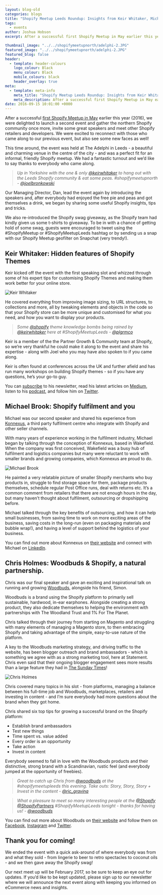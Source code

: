 ```yaml
---
layout: blog-old
categories: blogs
title: "Shopify Meetup Leeds Roundup: Insights from Keir Whitaker, Michael Brook and Chris Holmes"
tags:
  - events
author: Joshua Hobson
excerpt: After a successful first Shopify Meetup in May earlier this year (2016), we were delighted to launch a second event and gather the northern Shopify community once more, invite some great speakers and meet other Shopify retailers and developers. We were excited to reconnect with those who came along to our previous event, but also see some new faces as well!

thumbnail_image: "../../shopifymeetupnorth/adelphi-2.JPG"
featured_image: "../../shopifymeetupnorth/adelphi-2.JPG"
featured_blog: false
header:
  - template: header-colours
    logo_colour: Black
    menu_colour: Black
    mobile_colours: black
    header_overlay: true
meta:
  - template: meta-info
    meta_title: "Shopify Meetup Leeds Roundup: Insights from Keir Whitaker, Michael Brook and Chris Holmes"
    meta_description: After a successful first Shopify Meetup in May earlier this year (2016), we were delighted to launch a second event and gather the northern Shopify community once more, invite some great speakers and meet other Shopify retailers and developers. We were excited to reconnect with those who came along to our previous event, but also see some new faces as well!
date: 2016-09-15 10:01:00 +0000
---
```


After a successful [first Shopify Meetup in May](https://www.statementagency.com/blog/2016/05/our-roundup-of-the-first-shopify-meetup-north) earlier this year (2016), we were delighted to launch a second event and gather the northern Shopify community once more, invite some great speakers and meet other Shopify retailers and developers. We were excited to reconnect with those who came along to our previous event, but also see some new faces as well!

This time around, the event was held at The Adelphi in Leeds - a beautiful and charming venue in the centre of the city - and was a perfect fit for an informal, friendly Shopify meetup. We had a fantastic turnout and we’d like to say thanks to everybody who came along.

> _Up in Yorkshire with the one & only [@keirwhitaker](https://twitter.com/@keirwhitaker) to hang out with the Leeds Shopify community & eat some peas. #shopifymeetupnorth -_ [_@joelbronkowski_](https://twitter.com/@joelbronkowski)

Our Managing Director, Dan, lead the event again by introducing the speakers and, after everybody had enjoyed the free pie and peas and got themselves a drink, we began by sharing some useful Shopify insights, tips and tricks.

We also re-introduced the Shopify swag giveaway, as the Shopify team had kindly given us some t-shirts to giveaway. To be in with a chance of getting hold of some swag, guests were encouraged to tweet using the #ShopifyMeetup or #ShopifyMeetupLeeds hashtag or by sending us a snap with our Shopify Meetup geofilter on Snapchat (very trendy!).

## Keir Whitaker: Hidden features of Shopify Themes

Keir kicked off the event with the first speaking slot and whizzed through some of his expert tips for customising Shopify Themes and making them work better for your online store.

![Keir Whitaker](../../shopifymeetupnorth/keir-whitaker.jpg)

He covered everything from improving image sizing, to URL structures, to collections and more, all by tweaking elements and objects in the code so that your Shopify store can be more unique and customised for what you need, and how you want to display your products.

> _Some [@shopify](https://twitter.com/@shopify) theme knowledge bombs being rained by [@keirwhitaker](https://twitter.com/@keirwhitaker) here at #ShopifyMeetupLeeds -_ [_@plgrmco_](https://twitter.com/@plgrmco)

Keir is a member of the the Partner Growth & Community team at Shopify, so we’re very thankful he could make it along to the event and share his expertise - along with Joel who you may have also spoken to if you came along.

Keir is often found at conferences across the UK and further afield and has run many workshops on building Shopify themes - so if you have any questions, he’s your go-to guy.

You can [subscribe](https://keirwhitaker.com/newsletter) to his newsletter, read his latest articles on [Medium](https://medium.com/@keirwhitaker), listen to his [podcast](https://backtofrontshow.com/), and follow him on [Twitter](https://twitter.com/keirwhitaker).

## Michael Brook: Shopify fulfilment and you

Michael was our second speaker and shared his experience from [Konnexus](https://konnexus.co.uk/), a third party fulfilment centre who integrate with Shopify and other seller channels.

With many years of experience working in the fulfilment industry, Michael began by talking through the conception of Konnexus, based in Wakefield. When the company was first conceived, Wakefield was a busy hub of fulfilment and logistics companies but many were reluctant to work with smaller brands and growing companies, which Konnexus are proud to do.

![Michael Brook](../../shopifymeetupnorth/michael-brook.jpg)

He painted a very relatable picture of smaller Shopify merchants who buy products in, struggle to find storage space for them, package products themselves, schedule regular Post Office runs, deal with returns etc. It’s a common comment from retailers that there are not enough hours in the day, but many haven’t thought about fulfilment, outsourcing or dropshipping before.

Michael talked through the key benefits of outsourcing, and how it can help small businesses, from saving time to work on more exciting areas of the business, saving costs in the long-run (even on packaging materials and bubble wrap!), and having a level of support behind the logistics of your business.

You can find out more about Konnexus on [their website](https://konnexus.co.uk/) and connect with Michael on [LinkedIn](https://www.linkedin.com/in/jmichaelbrook).

## Chris Holmes: Woodbuds & Shopify, a natural partnership.

Chris was our final speaker and gave an exciting and inspirational talk on running and growing [Woodbuds](https://woodbuds.com/), alongside his friend, Simon.

Woodbuds is a brand using the Shopify platform to primarily sell sustainable, hardwood, in-ear earphones. Alongside creating a strong product, they also dedicate themselves to helping the environment with partnerships with The Woodland Trust and 1% For The Planet.

Chris talked through their journey from starting on Magento and struggling with many elements of managing a Magento store, to then embracing Shopify and taking advantage of the simple, easy-to-use nature of the platform.

A key to the Woodbuds marketing strategy, and driving traffic to the website, has been blogger outreach and brand ambassadors - which is something we agree with as a strong marketing tool, here at Statement. Chris even said that their ongoing blogger engagement sees more results than a large feature they had in [The Sunday Times](https://www.thesundaytimes.co.uk/sto/business/small_business/article1573948.ece)!

![Chris Holmes](../../shopifymeetupnorth/chris-holmes.jpg)

Chris covered many topics in his slot - from platforms, managing a balance between his full-time job and Woodbuds, marketplaces, retailers and investing in content - and I’m sure everybody had more questions about the brand when they got home.

Chris shared six top tips for growing a successful brand on the Shopify platform:

- Establish brand ambassadors
- Test new things
- Time spent vs. value added
- Every order is an opportunity
- Take action
- Invest in content

Everybody seemed to fall in love with the Woodbuds products and their distinctive, strong brand with a Scandinavian, rustic feel (and everybody jumped at the opportunity of freebies).

> _Great to catch up Chris from [@woodbuds](https://twitter.com/@woodbuds) at the #shopifymeetupleeds this evening. Take outs: Story, Story, Story + Invest in the content -_ [_@ric_gravina_](https://twitter.com/@ric_gravina)

> _What a pleasure to meet so many interesting people at the [@Shopify](https://twitter.com/@Shopify) [@ShopifyPartners](https://twitter.com/@ShopifyPartners) #ShopifyMeetupLeeds tonight - thanks for having us! -_ [_@woodbuds_](https://twitter.com/@woodbuds)

You can find out more about Woodbuds on [their website](https://woodbuds.com) and follow them on [Facebook](https://facebook.com/woodbuds), [Instagram](https://instagram.com/woodbuds) and [Twitter](https://twitter.com/@woodbuds).

## Thank you for coming!

We ended the event with a quick ask-around of where everybody was from and what they sold - from lingerie to beer to retro spectacles to coconut oils - and we then gave away the Shopify swag!

Our next meet up will be February 2017, so be sure to keep an eye out for updates. If you’d like to be kept updated, please sign up to our newsletter where we will announce the next event along with keeping you informed on eCommerce news and insights.
